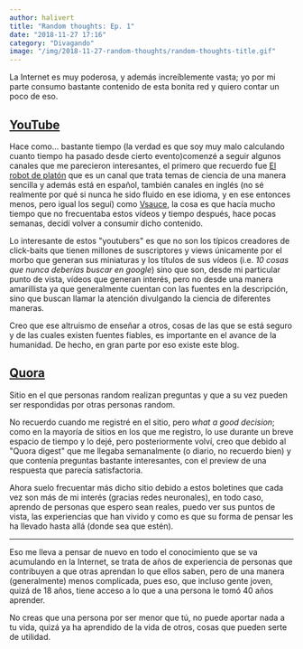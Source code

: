 ```yaml
---
author: halivert
title: "Random thoughts: Ep. 1"
date: "2018-11-27 17:16"
category: "Divagando"
image: "/img/2018-11-27-random-thoughts/random-thoughts-title.gif"
---
```


La Internet es muy poderosa, y además increíblemente vasta; yo por mi
parte consumo bastante contenido de esta bonita red y quiero contar un
poco de eso.

## [YouTube][1]
Hace como... bastante tiempo (la verdad es que soy muy malo calculando cuanto
tiempo ha pasado desde cierto evento)<!-- Seguir leyendo -->comenzé a seguir
algunos canales que me parecieron interesantes, el primero que recuerdo fue [El
robot de platón][2] que es un canal que trata temas de ciencia de una manera
sencilla y además está en español, también canales en inglés (no sé realmente
por qué si nunca he sido fluido en ese idioma, y en ese entonces menos, pero
igual los seguí) como [Vsauce][3], la cosa es que hacía mucho tiempo que no
frecuentaba estos vídeos y tiempo después, hace pocas semanas, decidí volver a
consumir dicho contenido.

Lo interesante de estos "youtubers" es que no son los típicos
creadores de click-baits que tienen millones de suscriptores y views
únicamente por el morbo que generan sus miniaturas y los títulos de sus
vídeos (i.e. _10 cosas que nunca deberías buscar en google_) sino que
son, desde mi particular punto de vista, vídeos que generan interés,
pero no desde una manera amarillista ya que generalmente cuentan con las
fuentes en la descripción, sino que buscan llamar la atención divulgando
la ciencia de diferentes maneras.

Creo que ese altruismo de enseñar a otros, cosas de las que se está
seguro y de las cuales existen fuentes fiables, es importante en el
avance de la humanidad. De hecho, en gran parte por eso existe este
blog.

## [Quora][4]
Sitio en el que personas random realizan preguntas y que a su vez pueden
ser respondidas por otras personas random.

No recuerdo cuando me registré en el sitio, pero _what a good decision_;
como en la mayoría de sitios en los que me registro, lo use durante un
breve espacio de tiempo y lo dejé, pero posteriormente volví, creo que
debido al "Quora digest" que me llegaba semanalmente (o diario, no
recuerdo bien) y que contenía preguntas bastante interesantes, con el
preview de una respuesta que parecía satisfactoria.

Ahora suelo frecuentar más dicho sitio debido a estos boletines que cada
vez son más de mi interés (gracias redes neuronales), en todo caso,
aprendo de personas que espero sean reales, puedo ver sus puntos de
vista, las experiencias que han vivido y como es que su forma de pensar
les ha llevado hasta allá (donde sea que estén).

---

Eso me lleva a pensar de nuevo en todo el conocimiento que se va
acumulando en la Internet, se trata de años de experiencia de personas
que contribuyen a que otras aprendan lo que ellos saben, pero de una
manera (generalmente) menos complicada, pues eso, que incluso gente
joven, quizá de 18 años, tiene acceso a lo que a una persona le tomó
40 años aprender.

No creas que una persona por ser menor que tú, no puede aportar nada a
tu vida, quizá ya ha aprendido de la vida de otros, cosas que pueden
serte de utilidad.

[1]: https://www.youtube.com
[2]: https://www.youtube.com/user/ElRobotdePlaton
[3]: https://www.youtube.com/user/Vsauce
[4]: https://www.quora.com
